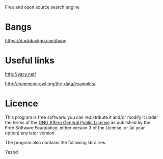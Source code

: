 Free and open source search engine

# Bangs

https://duckduckgo.com/bang

# Useful links

http://yacy.net/

http://commoncrawl.org/the-data/examples/



# Licence

This program is free software: you can redistribute it and/or modify
    it under the terms of the [GNU Affero General Public License](https://www.gnu.org/licenses/agpl-3.0.html) as
    published by the Free Software Foundation, either version 3 of the
    License, or (at your option) any later version.

The program also contains the following librairies:

Yesod